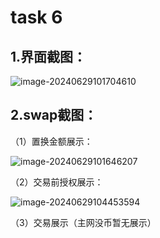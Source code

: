 # task 6

## 1.界面截图：

![image-20240629101704610](C:\Users\14344\AppData\Roaming\Typora\typora-user-images\image-20240629101704610.png)

## 2.swap截图：

（1）置换金额展示：

![image-20240629101646207](C:\Users\14344\AppData\Roaming\Typora\typora-user-images\image-20240629101646207.png)



（2）交易前授权展示：

![image-20240629104453594](C:\Users\14344\AppData\Roaming\Typora\typora-user-images\image-20240629104453594.png)



（3）交易展示（主网没币暂无展示）

